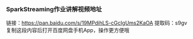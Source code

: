 ### SparkStreaming作业讲解视频地址

链接：https://pan.baidu.com/s/19MPdihLS-cGcIgUms2KaOA 
提取码：s9gv 
复制这段内容后打开百度网盘手机App，操作更方便哦